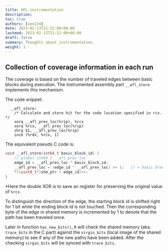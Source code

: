 ```yaml
---
title: AFL instrumentation
description:
toc: true
authors: [xen134]
date: 2023-02-13T21:52:00+08:00
lastmod: 2023-02-13T21:52:00+08:00
draft: false
summary: Thoughts about instrumentation.
weight: 1
---
```


## Collection of coverage information in each run

The coverage is based on the number of traveled edges between basic blocks during execution. The instrumented assembly part `__afl_store` implements this mechanism.

The code snippet:

```assembly
  __afl_store:
    /* Calculate and store hit for the code location specified in rcx. */
    xorq __afl_prev_loc(%rip), %rcx
    xorq %rcx, __afl_prev_loc(%rip)
    shrq $1, __afl_prev_loc(%rip)
    incb (%rdx, %rcx, 1)
```

The equivalent pseudo C code is:

```c
void __afl_store(int64_t basic_block_id) {
    // global int64_t __afl_prev_loc
    edge_id = __afl_prev_loc ^ basic_block_id;
    __afl_prev_loc = (edge_id ^ __afl_prev_loc) >> 1;	// = basic_block_id >> 1
    *((uint8_t*)shm_ptr + edge_id)++;
}
```

*Here the double XOR is to save an register for preserving the original value of `%rcx`.

To distinguish the direction of the edge, the starting block id is shifted right for 1 bit while the ending block id is not touched. Then the corresponding byte of the edge in shared memory is incremented by 1 to denote that the path has been traveled once.

Later in function `has_new_bits()`, it will check the shared memory (aka. `trace_bits` in the C part) against the `virgin_bits` (local image of the shared memory) to see if any of the new paths have been added. After the checking `virgin_bits` will be synced with `trace_bits`.
